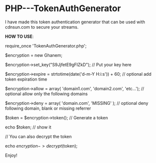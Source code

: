 # PHP---TokenAuthGenerator

I have made this token authentication generator that can be used with cdnsun.com to secure your streams.



<b>HOW TO USE</b>:



require_once 'TokenAuthGenerator.php';


$encryption = new Ghanem;


$encryption->set_key("S9JjfetE9gFIZkD"); // Put your key here


$encryption->expire = strtotime(date('d-m-Y H:i:s')) + 60;  // optional add token expiration time

$encryption->allow = array( 'domain1.com', 'domain2.com', 'etc...'); // optional allow only the following domains

$encryption->deny = array( 'domain.com', 'MISSING' ); // optional deny following domain, blank or missing referrer


$token = $encryption->token(); // Generate a token


echo $token; // show it


// You can also decrypt the token

echo $encryption->decrypt($token);




Enjoy!

